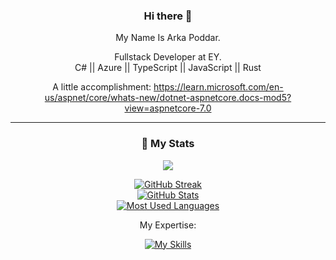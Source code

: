 <div align="center">
  
### Hi there 👋

My Name Is Arka Poddar.

Fullstack Developer at EY.<br/>
C# || Azure || TypeScript || JavaScript || Rust 

A little accomplishment:  https://learn.microsoft.com/en-us/aspnet/core/whats-new/dotnet-aspnetcore.docs-mod5?view=aspnetcore-7.0
  
---
### 🔖 My Stats

[![](https://komarev.com/ghpvc/?username=postmeback&style=flat-square&color=C691E9)](https://github.com/antonkomarev/github-profile-views-counter)

[![GitHub Streak](https://github-readme-streak-stats.herokuapp.com?user=postmeback&theme=material-palenight&hide_border=true)](https://git.io/streak-stats)
  <br/>
[![GitHub Stats](https://github-readme-stats.vercel.app/api?username=postmeback&show_icons=true&hide_border=true&theme=material-palenight&count_private=true)](https://github.com/anuraghazra/github-readme-stats)
  <br/>
[![Most Used Languages](https://github-readme-stats.vercel.app/api/top-langs/?username=postmeback&theme=dark&hide_langs_below=1)](https://github.com/anuraghazra/github-readme-stats)

My Expertise:

[![My Skills](https://skillicons.dev/icons?i=ts,cs,dotnet,js,jquery,angular,azure,vscode,visualstudio,git,css&theme=dark)](https://skillicons.dev)
</div>
